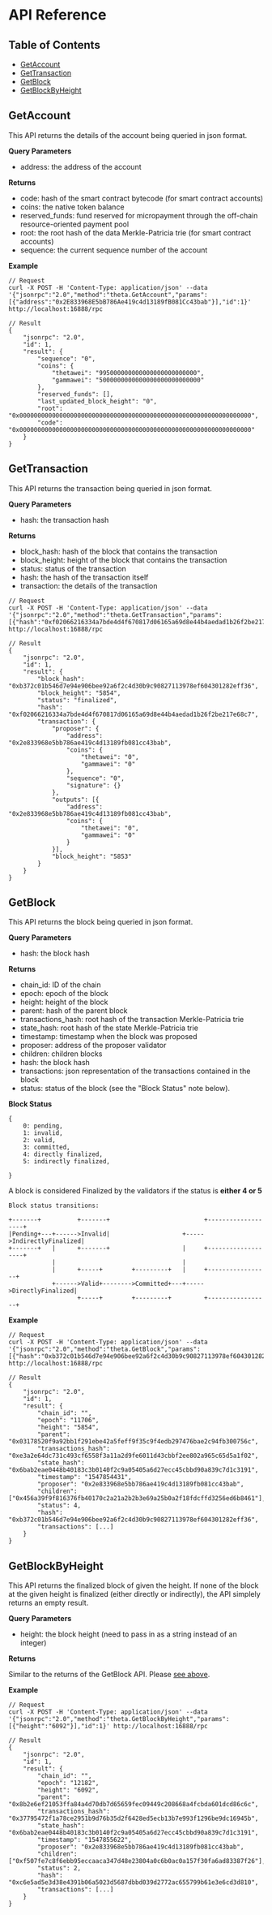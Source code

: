 # API Reference

## Table of Contents
- [GetAccount](#getaccount)
- [GetTransaction](#gettransaction)
- [GetBlock](#getblock)
- [GetBlockByHeight](#getblockbyheight)

## GetAccount

This API returns the details of the account being queried in json format.

**Query Parameters**

- address: the address of the account

**Returns**

- code: hash of the smart contract bytecode (for smart contract accounts)
- coins: the native token balance
- reserved_funds: fund reserved for micropayment through the off-chain resource-oriented payment pool
- root: the root hash of the data Merkle-Patricia trie (for smart contract accounts)
- sequence: the current sequence number of the account

**Example**
```
// Request
curl -X POST -H 'Content-Type: application/json' --data '{"jsonrpc":"2.0","method":"theta.GetAccount","params":[{"address":"0x2E833968E5bB786Ae419c4d13189fB081Cc43bab"}],"id":1}' http://localhost:16888/rpc

// Result
{
	"jsonrpc": "2.0",
	"id": 1,
	"result": {
		"sequence": "0",
		"coins": {
			"thetawei": "995000000000000000000000000",
			"gammawei": "5000000000000000000000000000"
		},
		"reserved_funds": [],
		"last_updated_block_height": "0",
		"root": "0x0000000000000000000000000000000000000000000000000000000000000000",
		"code": "0x0000000000000000000000000000000000000000000000000000000000000000"
	}
}
```
## GetTransaction

This API returns the transaction being queried in json format.

**Query Parameters**

- hash: the transaction hash

**Returns**

- block_hash: hash of the block that contains the transaction
- block_height: height of the block that contains the transaction
- status: status of the transaction
- hash: the hash of the transaction itself
- transaction: the details of the transaction

```
// Request
curl -X POST -H 'Content-Type: application/json' --data '{"jsonrpc":"2.0","method":"theta.GetTransaction","params":[{"hash":"0xf02066216334a7bde4d4f670817d06165a69d8e44b4aedad1b26f2be217e68c7"}],"id":1}' http://localhost:16888/rpc

// Result
{
	"jsonrpc": "2.0",
	"id": 1,
	"result": {
		"block_hash": "0xb372c01b546d7e94e906bee92a6f2c4d30b9c90827113978ef604301282eff36",
		"block_height": "5854",
		"status": "finalized",
		"hash": "0xf02066216334a7bde4d4f670817d06165a69d8e44b4aedad1b26f2be217e68c7",
		"transaction": {
			"proposer": {
				"address": "0x2e833968e5bb786ae419c4d13189fb081cc43bab",
				"coins": {
					"thetawei": "0",
					"gammawei": "0"
				},
				"sequence": "0",
				"signature": {}
			},
			"outputs": [{
				"address": "0x2e833968e5bb786ae419c4d13189fb081cc43bab",
				"coins": {
					"thetawei": "0",
					"gammawei": "0"
				}
			}],
			"block_height": "5853"
		}
	}
}
```

## GetBlock

This API returns the block being queried in json format.

**Query Parameters**

- hash: the block hash

**Returns**

- chain_id: ID of the chain
- epoch: epoch of the block
- height: height of the block
- parent: hash of the parent block
- transactions_hash: root hash of the transaction Merkle-Patricia trie
- state_hash: root hash of the state Merkle-Patricia trie
- timestamp: timestamp when the block was proposed
- proposer: address of the proposer validator
- children: children blocks
- hash: the block hash
- transactions: json representation of the transactions contained in the block
- status: status of the block (see the "Block Status" note below).

**Block Status**

```
{
	0: pending, 
	1: invalid,
	2: valid,
	3: committed,
	4: directly finalized, 
	5: indirectly finalized,
	
}
```
A block is considered Finalized by the validators if the status is **either 4 or 5**

```
Block status transitions:

+-------+          +-------+                          +-------------------+
|Pending+---+------>Invalid|                    +----->IndirectlyFinalized|
+-------+   |      +-------+                    |     +-------------------+
            |                                   |
            |      +-----+        +---------+   |     +-----------------+
            +------>Valid+-------->Committed+---+----->DirectlyFinalized|
                   +-----+        +---------+         +-----------------+

```
**Example**
```
// Request
curl -X POST -H 'Content-Type: application/json' --data '{"jsonrpc":"2.0","method":"theta.GetBlock","params":[{"hash":"0xb372c01b546d7e94e906bee92a6f2c4d30b9c90827113978ef604301282eff36"}],"id":1}' http://localhost:16888/rpc

// Result
{
	"jsonrpc": "2.0",
	"id": 1,
	"result": {
		"chain_id": "",
		"epoch": "11706",
		"height": "5854",
		"parent": "0x03178520f9a92bb1f291ebe42a5feff9f35c9f4edb297476bae2c94fb300756c",
		"transactions_hash": "0xe3a2e64dc731c493cf6558f3a11a2d9fe6011d43cbbf2ee802a965c65d5a1f02",
		"state_hash": "0x6bab2eae0448b40183c3b0140f2c9a05405a6d27ecc45cbbd90a839c7d1c3191",
		"timestamp": "1547854431",
		"proposer": "0x2e833968e5bb786ae419c4d13189fb081cc43bab",
		"children": ["0x456a39f9f816376fb40170c2a21a2b2b3e69a25b0a2f18fdcffd3256ed6b8461"],
		"status": 4,
		"hash": "0xb372c01b546d7e94e906bee92a6f2c4d30b9c90827113978ef604301282eff36",
		"transactions": [...]
	}
}
```

## GetBlockByHeight

This API returns the finalized block of given the height. If none of the block at the given height is finalized (either directly or indirectly), the API simplely returns an empty result.

**Query Parameters**

- height: the block height (need to pass in as a string instead of an integer)

**Returns**

Similar to the returns of the GetBlock API. Please [see above](#getblock).

**Example**

```
// Request
curl -X POST -H 'Content-Type: application/json' --data '{"jsonrpc":"2.0","method":"theta.GetBlockByHeight","params":[{"height":"6092"}],"id":1}' http://localhost:16888/rpc

// Result
{
	"jsonrpc": "2.0",
	"id": 1,
	"result": {
		"chain_id": "",
		"epoch": "12182",
		"height": "6092",
		"parent": "0x8b2e6ef21053ffa84a4d70db7d65659fec09449c208668a4fcbda601dcd86c6c",
		"transactions_hash": "0x37795472f1a78ce2951b9d76b35d2f6428ed5ecb13b7e993f1296be9dc16945b",
		"state_hash": "0x6bab2eae0448b40183c3b0140f2c9a05405a6d27ecc45cbbd90a839c7d1c3191",
		"timestamp": "1547855622",
		"proposer": "0x2e833968e5bb786ae419c4d13189fb081cc43bab",
		"children": ["0xf507fe7c8f6ebb95eccaaca347d48e23804a0c6b0ac0a157f30fa6ad83387f26"],
		"status": 2,
		"hash": "0xc6e5ad5e3d38e4391b06a5023d5687dbbd039d2772ac655799b61e3e6cd3d810",
		"transactions": [...]
	}
}
```
